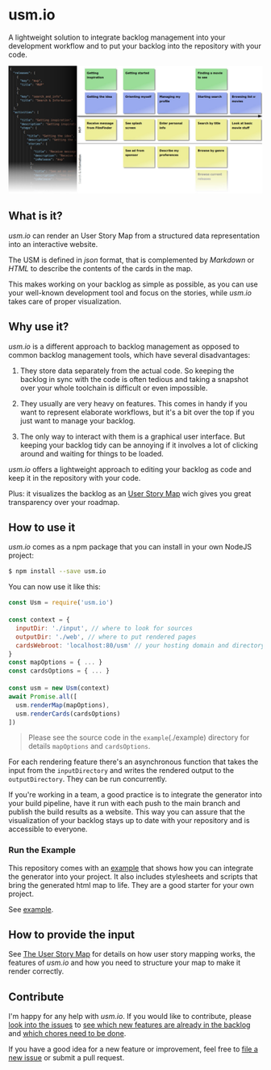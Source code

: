 # usm.io

A lightweight solution to integrate backlog management into your development workflow and to put your backlog into the repository with your code.

![usm.io teaser screenshot](./assets/teaser.jpg)

## What is it?

_usm.io_ can render an User Story Map from a structured data representation into an interactive website.

The USM is defined in _json_ format, that is complemented by _Markdown_ or _HTML_ to describe the contents of the cards in the map.

This makes working on your backlog as simple as possible, as you can use your well-known development tool and focus on the stories, while _usm.io_ takes care of proper visualization.

## Why use it?

_usm.io_ is a different approach to backlog management as opposed to common backlog management tools, which have several disadvantages:

1. They store data separately from the actual code. So keeping the backlog in sync with the code is often tedious and taking a snapshot over your whole toolchain is difficult or even impossible.

2. They usually are very heavy on features. This comes in handy if you want to represent elaborate workflows, but it's a bit over the top if you just want to manage your backlog.

3. The only way to interact with them is a graphical user interface. But keeping your backlog tidy can be annoying if it involves a lot of clicking around and waiting for things to be loaded.

_usm.io_ offers a lightweight approach to editing your backlog as code and keep it in the repository with your code.

Plus: it visualizes the backlog as an [User Story Map](https://www.jpattonassociates.com/user-story-mapping/) wich gives you great transparency over your roadmap.

## How to use it

_usm.io_ comes as a npm package that you can install in your own NodeJS project:

```sh
$ npm install --save usm.io
```

You can now use it like this:

```js
const Usm = require('usm.io')

const context = {
  inputDir: './input', // where to look for sources
  outputDir: './web', // where to put rendered pages
  cardsWebroot: 'localhost:80/usm' // your hosting domain and directory. If used locally: a absolute or relative directory path.
}
const mapOptions = { ... }
const cardsOptions = { ... }

const usm = new Usm(context)
await Promise.all([
  usm.renderMap(mapOptions),
  usm.renderCards(cardsOptions)
])
```

> Please see the source code in the `example`(./example) directory for details `mapOptions` and `cardsOptions`.

For each rendering feature there's an asynchronous function that takes the input from the `inputDirectory` and writes the rendered output to the `outputDirectory`. They can be run concurrently.

If you're working in a team, a good practice is to integrate the generator into your build pipeline, have it run with each push to the main branch and publish the build results as a website. This way you can assure that the visualization of your backlog stays up to date with your repository and is accessible to everyone.

### Run the Example

This repository comes with an [example](./example) that shows how you can integrate the generator into your project. It also includes stylesheets and scripts that bring the generated html map to life. They are a good starter for your own project.

See [example](./example/).

## How to provide the input

See [The User Story Map](./docs/the-user-story-map.md) for details on how user story mapping works, the features of _usm.io_ and how you need to structure your map to make it render correctly.

## Contribute

I'm happy for any help with _usm.io_. If you would like to contribute, please [look into the issues](https://github.com/frederikheld/usm.io/issues) to [see which new features are already in the backlog](https://github.com/frederikheld/usm.io/milestone/1) and [which chores need to be done](https://github.com/frederikheld/usm.io/labels/chores).

If you have a good idea for a new feature or improvement, feel free to [file a new issue](https://github.com/frederikheld/usm.io/issues/new) or submit a pull request.

